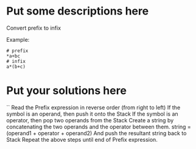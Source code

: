 
# Put some descriptions here 
Convert prefix to infix

Example: 
```
# prefix
*a+bc
# infix
a*(b+c)
```
# Put your solutions here

``
Read the Prefix expression in reverse order (from right to left)
If the symbol is an operand, then push it onto the Stack
If the symbol is an operator, then pop two operands from the Stack
Create a string by concatenating the two operands and the operator between them.
string = (operand1 + operator + operand2)
And push the resultant string back to Stack
Repeat the above steps until end of Prefix expression.
```


